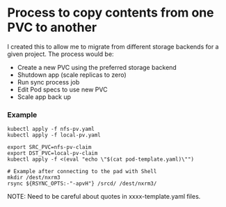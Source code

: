 # Process to copy contents from one PVC to another

I created this to allow me to migrate from different storage backends for a given project. The process would be:

 * Create a new PVC using the preferred storage backend
 * Shutdown app (scale replicas to zero)
 * Run sync process job
 * Edit Pod specs to use new PVC
 * Scale app back up

### Example
```
kubectl apply -f nfs-pv.yaml
kubectl apply -f local-pv.yaml 

export SRC_PVC=nfs-pv-claim
export DST_PVC=local-pv-claim
kubectl apply -f <(eval "echo \"$(cat pod-template.yaml)\"")

# Example after connecting to the pad with Shell
mkdir /dest/nxrm3
rsync ${RSYNC_OPTS:-"-apvH"} /srcd/ /dest/nxrm3/
```
NOTE: Need to be careful about quotes in xxxx-template.yaml files.